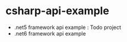 # csharp-api-example
* .net5 framework api example  : Todo project  
* .net6 framework api example

